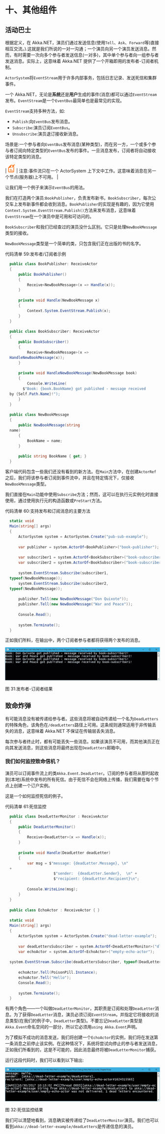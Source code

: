 # 十、其他组件

## 活动巴士

根据定义，在 Akka.NET，演员们通过发送信息(使用`Tell`、`Ask`、`Forward`等)直接相互交流。).这就是我们所说的一对一沟通；一个演员向另一个演员发送消息。然而，有时需要一次向多个参与者发送信息(一对多)，其中单个参与者向一组参与者发送消息。实际上，这意味着 Akka.NET 提供了一个开箱即用的发布者-订阅者机制。

`ActorSystem`将`EventStream`用于许多内部事务，包括日志记录、发送死信和集群事件。

一个 Akka.NET，无论是**系统**还是**用户**生成的事件(消息)都可以通过`EventStream`发布。`EventStream`是一个`EventBus`最简单也是最常见的实现。

`EventStream`支持多种方法，如:

*   `Publish`:向`EventBus`发布消息。
*   `Subscribe`:演员订阅`EventBus`。
*   `Unsubscribe`:演员退订接收新消息。

场景是:一个参与者向`EventBus`发布消息(某种类型)，而在另一方，一个或多个参与者订阅向特定类型的`EventBus`发布的事件。一旦消息发布，订阅者将自动接收该特定类型的消息。

| ![](img/note.png) | 注意:事件流只在一个 ActorSystem 上下文中工作。这意味着消息在另一个节点(服务器)上不可用。 |

让我们用一个例子来演示`EventBus`的用法。

我们在打造两个演员:`BookPublisher`，负责发布新书，`BookSubscriber`，每次公交车上发布新事件都会收到消息。`BookPublisher`的实现是有趣的，因为它使用`Context.System.EventStream.Publish()`方法来发布消息，这意味着`EventStream`在一个演员中是可用和可访问的。

`BookSubscriber`和我们已经查过的演员没什么区别。它只是处理`NewBookMessage`类型的接收。

`NewBookMessage`类型是一个简单的类，只包含我们正在出版的书的名字。

代码清单 59:发布者/订阅者示例

```cs
  public class BookPublisher: ReceiveActor
  {
      public BookPublisher()
      {
          Receive<NewBookMessage>(x => Handle(x));
      }

      private void Handle(NewBookMessage x)
      {
          Context.System.EventStream.Publish(x);
      }
  }

  public class BookSubscriber: ReceiveActor
  {
      public BookSubscriber()
      {
          Receive<NewBookMessage>(x =>
  HandleNewBookMessage(x));
      }

      private void HandleNewBookMessage(NewBookMessage book)
      {
          Console.WriteLine(
        $"Book: {book.BookName} got published - message received
  by {Self.Path.Name}!");
      }
  }

  public class NewBookMessage
  {
      public NewBookMessage(string
  name)
      {
          BookName = name;
      }

      public string BookName { get; }
  }

```

客户端代码包含一些我们还没有看到的新方法。在`Main`方法中，在创建`ActorRef`之后，我们将该参与者订阅到事件流中，并且在特定情况下，仅接收`NewBookMessage`类型。

我们直接在`Main`功能中使用`Subscribe`方法；然而，这可以在执行元实例化时直接使用，通过使用执行元的构造函数或`PreStart`方法。

代码清单 60:支持发布和订阅消息的主要方法

```cs
  static void
  Main(string[] args)
  {
      ActorSystem system = ActorSystem.Create("pub-sub-example");

      var publisher = system.ActorOf<BookPublisher>("book-publisher");

      var subscriber1 = system.ActorOf<BookSubscriber>("book-subscriber1");
      var subscriber2 = system.ActorOf<BookSubscriber>("book-subscriber2");

      system.EventStream.Subscribe(subscriber1,
  typeof(NewBookMessage));
      system.EventStream.Subscribe(subscriber2,
  typeof(NewBookMessage));

      publisher.Tell(new NewBookMessage("Don Quixote"));
      publisher.Tell(new NewBookMessage("War and Peace"));

      Console.Read();

      system.Terminate();
  }

```

正如我们所料，在输出中，两个订阅者参与者都将获得两个发布的消息。

![](img/image035.jpg)

图 31:发布者-订阅者结果

## 致命炸弹

有可能消息没有被传递给参与者。这些消息将被自动传递给一个名为`DeadLetters`的特殊角色，该角色在`/deadLetters`路径上可用。这条规则通常适用于非传输丢失的消息，这意味着 Akka.NET 不保证在传输层丢失消息。

每次参与者终止时，都有可能丢失一些消息。如果该演员不可用，而其他演员正在向其发送消息，则这些消息将最终出现在`DeadLetters`邮箱中。

### 我们如何监控致命信机？

演员可以订阅事件流上的类`Akka.Event.DeadLetter`。订阅的参与者将从那时起收到(本地)系统中发布的所有死信。由于死信不会在网络上传播，我们需要在每个节点上创建一个订户实例。

这是一个如何监控死信的例子。

代码清单 61:死信监控

```cs
  public class DeadLetterMonitor : ReceiveActor
  {
      public DeadLetterMonitor()
      {
          Receive<DeadLetter>(x => Handle(x));
      }

      private void Handle(DeadLetter deadLetter)
      {
          var msg = $"message: {deadLetter.Message}, \n"
  +
                      $"sender:  {deadLetter.Sender},  \n" +
                      $"recipient: {deadLetter.Recipient}\n";

          Console.WriteLine(msg);
      }
  }

  public class EchoActor : ReceiveActor { }

  static void
  Main(string[] args)
  {
      ActorSystem system = ActorSystem.Create("dead-letter-example");

      var deadLettersSubscriber = system.ActorOf<DeadLetterMonitor>("dl-subscriber");
      var echoActor = system.ActorOf<EchoActor>("empty-echo-actor");

  system.EventStream.Subscribe(deadLettersSubscriber, typeof(DeadLetter));

      echoActor.Tell(PoisonPill.Instance);
      echoActor.Tell("Hello");
      Console.Read();

      system.Terminate();
  }

```

有两个角色——一个叫做`DeadLetterMonitor`，其职责是订阅和处理`DeadLetter`消息。为了获得`DeadLetter`消息，演员必须订阅`EventStream`，并指定它将接收的消息类型(在我们的例子中，`DeadLetter`类型)。不要忘记`DeadLetter`类型是`Akka.Event`命名空间的一部分，所以它必须用`using Akka.Event`声明。

为了模拟不成功的消息发送，我们将创建一个`EchoActor`的实例，我们将在发送第一条消息之前停止该实例。在这种情况下，系统将尝试向停止的参与者发送消息，正如我们所看到的，这是不可能的，因此消息最终将被`DeadLetterMonitor`捕获。

运行这段代码时，我们可以看到以下输出:

![](img/image036.jpg)

图 32:死信监控结果

我们可以清楚地看到，消息确实被传递给了`DeadLetterMonitor`演员。我们也可以看到`akka://dead-letter-example/deadLetters`是传递信息的演员。